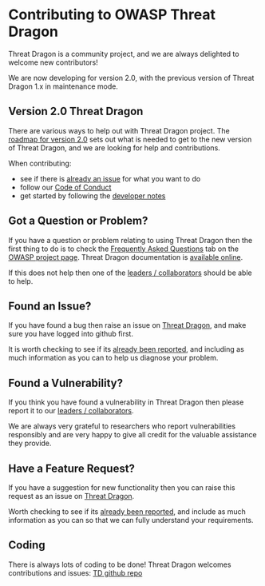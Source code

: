 # Contributing to OWASP Threat Dragon
Threat Dragon is a community project, and we are always delighted to welcome new contributors!

We are now developing for version 2.0, with the previous version of Threat Dragon 1.x in maintenance mode.

## Version 2.0 Threat Dragon
There are various ways to help out with Threat Dragon project.
The [roadmap for version 2.0](https://owasp.org/www-project-threat-dragon/#div-roadmap)
sets out what is needed to get to the new version of Threat Dragon, and we are looking for help and contributions.

When contributing:
* see if there is [already an issue](https://github.com/OWASP/threat-dragon/issues) for what you want to do
* follow our [Code of Conduct](CODE_OF_CONDUCT.md)
* get started by following the [developer notes](https://owasp.org/www-project-threat-dragon/docs-2/local-development/)

## Got a Question or Problem?
If you have a question or problem relating to using Threat Dragon then the first thing to do is to check the
[Frequently Asked Questions](https://owasp.org/www-project-threat-dragon/#div-faqs) tab
on the [OWASP project page](https://owasp.org/www-project-threat-dragon/).
Threat Dragon documentation is [available online](https://owasp.org/www-project-threat-dragon/docs-2/).

If this does not help then one of the
[leaders / collaborators](https://github.com/OWASP/www-project-threat-dragon/blob/main/leaders.md) should be able to help.

## Found an Issue?
If you have found a bug then raise an issue on
[Threat Dragon](https://github.com/OWASP/threat-dragon/issues/new?assignees=&labels=bug&template=bug_report.md&title=),
and make sure you have logged into github first.

It is worth checking to see if its [already been reported](https://github.com/OWASP/threat-dragon/issues),
and including as much information as you can to help us diagnose your problem.

## Found a Vulnerability?
If you think you have found a vulnerability in Threat Dragon then please report it to our
[leaders / collaborators](https://github.com/OWASP/www-project-threat-dragon/blob/main/leaders.md).

We are always very grateful to researchers who report vulnerabilities responsibly and are very happy
to give all credit for the valuable assistance they provide.

## Have a Feature Request?
If you have a suggestion for new functionality then you can raise this request as an issue on 
[Threat Dragon](https://github.com/OWASP/threat-dragon/issues/new/choose).

Worth checking to see if its [already been reported](https://github.com/OWASP/threat-dragon/issues),
and include as much information as you can so that we can fully understand your requirements.

## Coding
There is always lots of coding to be done! Threat Dragon welcomes contributions and issues:
[TD github repo](https://github.com/OWASP/threat-dragon/issues)
